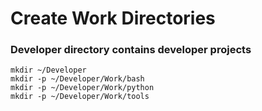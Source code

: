 # Create Work Directories

### Developer directory contains developer projects

    mkdir ~/Developer
    mkdir -p ~/Developer/Work/bash
    mkdir -p ~/Developer/Work/python
    mkdir -p ~/Developer/Work/tools
